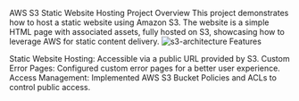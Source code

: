 AWS S3 Static Website Hosting Project
Overview
This project demonstrates how to host a static website using Amazon S3. The website is a simple HTML page with associated assets, fully hosted on S3, showcasing how to leverage AWS for static content delivery.
![s3-architecture](https://github.com/user-attachments/assets/ac866ea6-6ef6-4a66-a6ee-e3a7d9b513f0)
Features

Static Website Hosting: Accessible via a public URL provided by S3.
Custom Error Pages: Configured custom error pages for a better user experience.
Access Management: Implemented AWS S3 Bucket Policies and ACLs to control public access.


